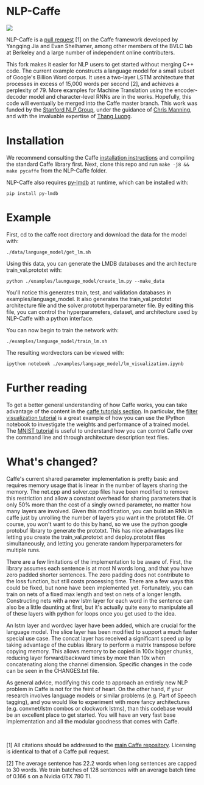# NLP-Caffe

<img src="http://russellsstewart.com/s/lm/word_vectors.png"></img>

NLP-Caffe is a <a href="https://github.com/Russell91/nlp_caffe/blob/master/CHANGES.txt" target="_blank">pull request</a> [1] on the Caffe framework developed by Yangqing Jia and Evan Shelhamer, among other members of the BVLC lab at Berkeley and a large number of independent online contributers. 

This fork makes it easier for NLP users to get started without merging C++ code. The current example constructs a language model for a small subset of Google's Billion Word corpus. It uses a two-layer LSTM architecture that processes in excess of 15,000 words per second [2], and achieves a perplexity of 79. More examples for Machine Translation using the encoder-decoder model and character-level RNNs are in the works. Hopefully, this code will eventually be merged into the Caffe master branch. This work was funded by the <a href="http://nlp.stanford.edu/" target="_blank">Stanford NLP Group</a>, under the guidance of <a href="http://nlp.stanford.edu/~manning/" target="_blank">Chris Manning</a>, and with the invaluable expertise of <a href="http://stanford.edu/~lmthang/" target="_blank">Thang Luong</a>.

# Installation

We recommend consulting the Caffe <a href="http://caffe.berkeleyvision.org/installation.html" target="_blank">installation instructions</a> and compiling the standard Caffe library first. Next, clone this repo and run `make -j8 && make pycaffe` from the NLP-Caffe folder.

NLP-Caffe also requires <a href="https://github.com/dw/py-lmdb/" target="_blank">py-lmdb</a> at runtime, which can be installed with:

    pip install py-lmdb

# Example

First, cd to the caffe root directory and download the data for the model with:

    ./data/language_model/get_lm.sh

Using this data, you can generate the LMDB databases and the architecture train_val.prototxt with:

    python ./examples/launguage_model/create_lm.py --make_data

You'll notice this generates train, test, and validation databases in examples/language_model. It also generates the train_val.prototxt architecture file and the solver.prototxt hyperparameter file. By editing this file, you can control the hyperparameters, dataset, and architecture used by NLP-Caffe with a python interface.

You can now begin to train the network with:

    ./examples/language_model/train_lm.sh

The resulting wordvectors can be viewed with:

    ipython notebook ./examples/language_model/lm_visualization.ipynb

# Further reading

To get a better general understanding of how Caffe works, you can take advantage of the content in the <a href="http://caffe.berkeleyvision.org/installation.html" target="_blank">caffe tutorials section</a>. In particular, the <a href="http://nbviewer.ipython.org/github/BVLC/caffe/blob/master/examples/filter_visualization.ipynb" target="_blank">filter visualization tutorial</a> is a great example of how you can use the IPython notebook to investigate the weights and performance of a trained model. The <a href="http://caffe.berkeleyvision.org/gathered/examples/mnist.html" target="_blank">MNIST tutorial</a> is useful to understand how you can control Caffe over the command line and through architecture description text files.

# What's changed?

Caffe's current shared parameter implementation is pretty basic and requires memory usage that is linear in the number of layers sharing the memory. The net.cpp and solver.cpp files have been modified to remove this restriction and allow a constant overhead for sharing parameters that is only 50% more than the cost of a singly owned parameter, no matter how many layers are involved. Given this modification, you can build an RNN in caffe just by unrolling the number of layers you want in the prototxt file. Of course, you won't want to do this by hand, so we use the python google protobuf library to generate the prototxt. This has nice advantages like letting you create the train_val.prototxt and deploy.prototxt files simultaneously, and letting you generate random hyperparameters for multiple runs. 

There are a few limitations of the implementation to be aware of. First, the library assumes each sentence is at most N words long, and that you have zero padded shorter sentences. The zero padding does not contribute to the loss function, but still costs processing time. There are a few ways this could be fixed, but none have been implemented yet. Fortunately, you can train on nets of a fixed max length and test on nets of a longer length. Constructing nets with a new lstm layer for each word in the sentence can also be a little daunting at first, but it's actually quite easy to manipulate all of these layers with python for loops once you get used to the idea.

An lstm layer and wordvec layer have been added, which are crucial for the language model. The slice layer has been modified to support a much faster special use case. The concat layer has received a significant speed up by taking advantage of the cublas library to perform a matrix transpose before copying memory. This allows memory to be copied in 100x bigger chunks, reducing layer forward/backward times by more than 10x when concatenating along the channel dimension. Specific changes in the code can be seen in the CHANGES.txt file.

As general advice, modifying this code to approach an entirely new NLP problem in Caffe is not for the feint of heart. On the other hand, if your research involves language models or similar problems (e.g. Part of Speech tagging), and you would like to experiment with more fancy architectures (e.g. convnet/lstm combos or clockwork lstms), than this codebase would be an excellent place to get started. You will have an very fast base implementation and all the modular goodness that comes with Caffe.

<br>

[1] All citations should be addressed to the <a href="https://github.com/BVLC/caffe" target="_blank">main Caffe repository</a>. Licensing is identical to that of a Caffe pull request.

[2] The average sentence has 22.2 words when long sentences are capped to 30 words. We train batches of 128 sentences with an average batch time of 0.166 s on a Nvidia GTX 780 TI.
